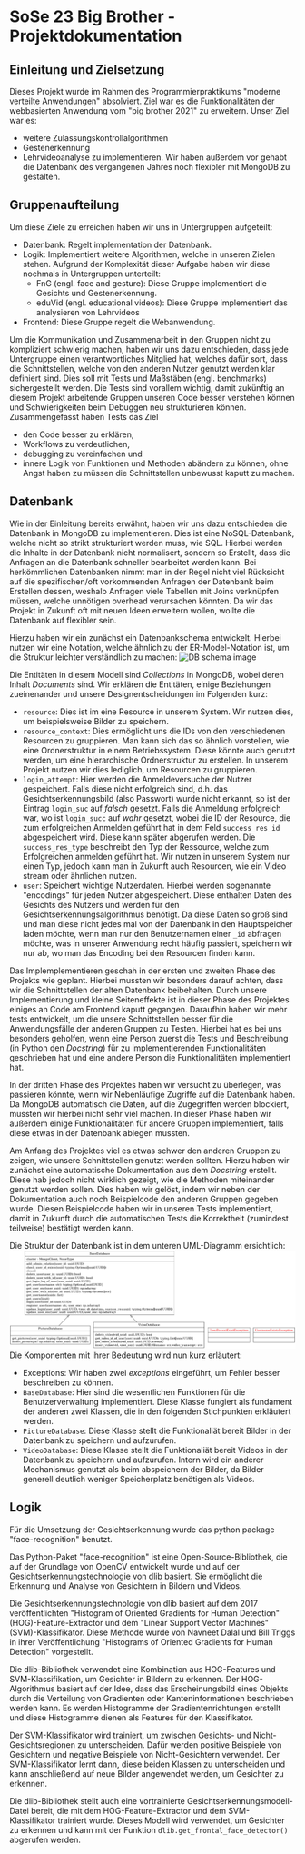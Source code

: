 # SoSe 23 Big Brother - Projektdokumentation

## Einleitung und Zielsetzung
Dieses Projekt wurde im Rahmen des Programmierpraktikums 
"moderne verteilte Anwendungen" absolviert. Ziel war es die Funktionalitäten
der webbasierten Anwendung vom "big brother 2021" zu erweitern. Unser Ziel
war es:
- weitere Zulassungskontrollalgorithmen
- Gestenerkennung 
- Lehrvideoanalyse
zu implementieren. Wir haben außerdem vor gehabt die Datenbank des vergangenen
Jahres noch flexibler mit MongoDB zu gestalten.

## Gruppenaufteilung
Um diese Ziele zu erreichen haben wir uns in Untergruppen aufgeteilt:
- Datenbank: Regelt implementation der Datenbank.
- Logik: Implementiert weitere Algorithmen, welche in unseren Zielen stehen.
Aufgrund der Komplexität dieser Aufgabe haben wir diese nochmals in 
Untergruppen unterteilt:
    - FnG (engl. face and gesture): Diese Gruppe implementiert die Gesichts und
    Gestenerkennung.
    - eduVid (engl. educational videos): Diese Gruppe implementiert das 
    analysieren von Lehrvideos
- Frontend: Diese Gruppe regelt die Webanwendung.

Um die Kommunikation und Zusammenarbeit in den Gruppen nicht zu kompliziert 
schwierig machen, haben wir uns dazu entschieden, dass jede Untergruppe einen
verantwortliches Mitglied hat, welches dafür sort, dass die Schnittstellen,
welche von den anderen Nutzer genutzt werden klar definiert sind. Dies soll
mit Tests und Maßstäben (engl. benchmarks) sichergestellt werden. Die Tests
sind vorallem wichtig, damit zukünftig an diesem Projekt arbeitende Gruppen
unseren Code besser verstehen können und Schwierigkeiten beim Debuggen
neu strukturieren können. Zusammengefasst haben Tests das Ziel
- den Code besser zu erklären,
- Workflows zu verdeutlichen,
- debugging zu vereinfachen und
- innere Logik von Funktionen und Methoden abändern zu können, ohne Angst 
haben zu müssen die Schnittstellen unbewusst kaputt zu machen.

## Datenbank
Wie in der Einleitung bereits erwähnt, haben wir uns dazu entschieden die
Datenbank in MongoDB zu implementieren. Dies ist eine NoSQL-Datenbank,
welche nicht so strikt strukturiert werden muss, wie SQL. Hierbei werden die
Inhalte in der Datenbank nicht normalisert, sondern so Erstellt, dass die
Anfragen an die Datenbank schneller bearbeitet werden kann. Bei herkömmlichen
Datenbanken nimmt man in der Regel nicht viel Rücksicht auf die 
spezifischen/oft vorkommenden Anfragen der Datenbank beim Erstellen dessen,
weshalb Anfragen viele Tabellen mit Joins verknüpfen müssen, welche unnötigen
overhead verursachen könnten. Da wir das Projekt in Zukunft oft mit neuen
Ideen erweitern wollen, wollte die Datenbank auf flexibler sein.

Hierzu haben wir ein zunächst ein Datenbankschema entwickelt. Hierbei nutzen wir
eine Notation, welche ähnlich zu der ER-Model-Notation ist, um
die Struktur leichter verständlich zu machen:
![DB schema image](./images/db_schema.png)

Die Entitäten in diesem Modell sind *Collections* in MongoDB, wobei deren
Inhalt *Documents* sind. Wir erklären die Entitäten, einige Beziehungen
zueinenander und unsere Designentscheidungen im Folgenden kurz:
- `resource`: Dies ist im eine Resource in unserem System. Wir nutzen dies,
um beispielsweise Bilder zu speichern.
- `resource_context`: Dies ermöglicht uns die IDs von den verschiedenen 
Resourcen zu gruppieren. Man kann sich das so ähnlich vorstellen, wie eine
Ordnerstruktur in einem Betriebssystem. Diese könnte auch genutzt werden, um
eine hierarchische Ordnerstruktur zu erstellen. In unserem Projekt nutzen wir
dies lediglich, um Resourcen zu gruppieren.
- `login_attempt`: Hier werden die Anmeldeversuche der Nutzer gespeichert.
Falls diese nicht erfolgreich sind, d.h. das Gesichtserkennungsbild
(also Passwort) wurde nicht erkannt, so ist der Eintrag `login_suc` auf *falsch*
gesetzt. Falls die Anmeldung erfolgreich war, wo ist `login_succ` auf *wahr*
gesetzt, wobei die ID der Resource, die zum erfolgreichen Anmelden geführt hat
in dem Feld `success_res_id` abgespeichert wird. Diese kann später abgerufen 
werden. Die `success_res_type` beschreibt den Typ der Ressource, welche zum
Erfolgreichen anmelden geführt hat. Wir nutzen in unserem System nur einen
Typ, jedoch kann man in Zukunft auch Resourcen, wie ein Video stream oder 
ähnlichen nutzen.
- `user`: Speichert wichtige Nutzerdaten. Hierbei werden sogenannte "encodings"
für jeden Nutzer abgespeichert. Diese enthalten Daten des Gesichts des Nutzers
und werden für den Gesichtserkennungsalgorithmus benötigt. Da diese Daten so
groß sind und man diese nicht jedes mal von der Datenbank in den Hauptspeicher
laden möchte, wenn man nur den Benutzernamen einer `_id` abfragen möchte,
was in unserer Anwendung recht häufig passiert, speichern wir nur ab, wo man
das Encoding bei den Resourcen finden kann.

Das Implemplementieren geschah in der ersten und zweiten Phase des Projekts
wie geplant. Hierbei mussten wir besonders darauf achten, dass wir die
Schnittstellen der alten Datenbank beibehalten. Durch unsere Implementierung
und kleine Seiteneffekte ist in dieser Phase des Projektes einiges an Code
am Frontend kaputt gegangen. Daraufhin haben wir mehr tests entwickelt, um
die unsere Schnittstellen besser für die Anwendungsfälle der anderen Gruppen
zu Testen. Hierbei hat es bei uns besonders geholfen, wenn eine Person
zuerst die Tests und Beschreibung (in Python den *Docstring*) für zu 
implementierenden Funktionalitäten geschrieben hat und eine andere Person 
die Funktionalitäten implementiert hat.

In der dritten Phase des Projektes haben wir versucht zu überlegen, was 
passieren könnte, wenn wir Nebenläufige Zugriffe auf die Datenbank haben.
Da MongoDB automatisch die Daten, auf die Zugegriffen werden blockiert,
mussten wir hierbei nicht sehr viel machen. In dieser Phase haben wir
außerdem einige Funktionalitäten für andere Gruppen implementiert, falls diese
etwas in der Datenbank ablegen mussten.

Am Anfang des Projektes viel es etwas schwer den anderen Gruppen zu zeigen,
wie unsere Schnittstellen genutzt werden sollten. Hierzu haben wir zunächst
eine automatische Dokumentation aus dem *Docstring* erstellt. Diese hab jedoch
nicht wirklich gezeigt, wie die Methoden miteinander genutzt werden sollen.
Dies haben wir gelöst, indem wir neben der Dokumentation auch noch Beispielcode
den anderen Gruppen gegeben wurde. Diesen Beispielcode haben wir in unseren
Tests implementiert, damit in Zukunft durch die automatischen Tests die
Korrektheit (zumindest teilweise) bestätigt werden kann.

Die Struktur der Datenbank ist in dem unteren UML-Diagramm ersichtlich:
![UML database management](./images/classes_database_management.png)
Die Komponenten mit ihrer Bedeutung wird nun kurz erläutert:
- Exceptions: Wir haben zwei *exceptions* eingeführt, um Fehler besser 
beschreiben zu können.
- `BaseDatabase`: Hier sind die wesentlichen Funktionen für die 
Benutzerverwaltung implementiert. Diese Klasse fungiert als fundament der
anderen zwei Klassen, die in den folgenden Stichpunkten erkläutert werden.
- `PictureDatabase`: Diese Klasse stellt die Funktionaliät bereit Bilder
in der Datenbank zu speichern und aufzurufen.
- `VideoDatabase`: Diese Klasse stellt die Funktionaliät bereit Videos
in der Datenbank zu speichern und aufzurufen. Intern wird ein anderer
Mechanismus genutzt als beim abspeichern der Bilder, da Bilder generell 
deutlich weniger Speicherplatz benötigen als Videos.

## Logik
Für die Umsetzung der Gesichtserkennung wurde das python package "face-recognition"
benutzt.

Das Python-Paket "face-recognition" ist eine Open-Source-Bibliothek, 
die auf der Grundlage von OpenCV entwickelt wurde 
und auf der Gesichtserkennungstechnologie von dlib basiert. 
Sie ermöglicht die Erkennung und Analyse von Gesichtern in Bildern und Videos.

Die Gesichtserkennungstechnologie von dlib basiert auf dem 2017 veröffentlichten 
"Histogram of Oriented Gradients for Human Detection" (HOG)-Feature-Extractor 
und dem "Linear Support Vector Machines" (SVM)-Klassifikator. 
Diese Methode wurde von Navneet Dalal und Bill Triggs in ihrer Veröffentlichung
"Histograms of Oriented Gradients for Human Detection" vorgestellt.

Die dlib-Bibliothek verwendet eine Kombination aus HOG-Features und SVM-Klassifikation, 
um Gesichter in Bildern zu erkennen. Der HOG-Algorithmus basiert auf der Idee, 
dass das Erscheinungsbild eines Objekts durch die Verteilung von Gradienten 
oder Kanteninformationen beschrieben werden kann. Es werden Histogramme der 
Gradientenrichtungen erstellt und diese Histogramme dienen als Features für den Klassifikator.

Der SVM-Klassifikator wird trainiert, um zwischen Gesichts- 
und Nicht-Gesichtsregionen zu unterscheiden. Dafür werden positive Beispiele 
von Gesichtern und negative Beispiele von Nicht-Gesichtern verwendet. 
Der SVM-Klassifikator lernt dann, diese beiden Klassen zu unterscheiden 
und kann anschließend auf neue Bilder angewendet werden, um Gesichter zu erkennen.

Die dlib-Bibliothek stellt auch eine vortrainierte Gesichtserkennungsmodell-Datei bereit, 
die mit dem HOG-Feature-Extractor und dem SVM-Klassifikator trainiert wurde. 
Dieses Modell wird verwendet, um Gesichter zu erkennen 
und kann mit der Funktion `dlib.get_frontal_face_detector()` abgerufen werden.
